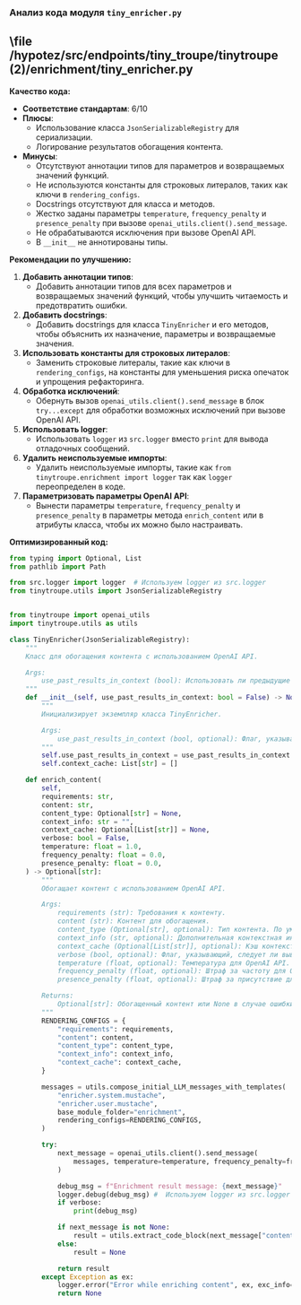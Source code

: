 ### **Анализ кода модуля `tiny_enricher.py`**

## \file /hypotez/src/endpoints/tiny_troupe/tinytroupe (2)/enrichment/tiny_enricher.py

**Качество кода:**

- **Соответствие стандартам**: 6/10
- **Плюсы**:
    - Использование класса `JsonSerializableRegistry` для сериализации.
    - Логирование результатов обогащения контента.
- **Минусы**:
    - Отсутствуют аннотации типов для параметров и возвращаемых значений функций.
    - Не используются константы для строковых литералов, таких как ключи в `rendering_configs`.
    - Docstrings отсутствуют для класса и методов.
    - Жестко заданы параметры `temperature`, `frequency_penalty` и `presence_penalty` при вызове `openai_utils.client().send_message`.
    - Не обрабатываются исключения при вызове OpenAI API.
    - В `__init__` не аннотированы типы.

**Рекомендации по улучшению:**

1.  **Добавить аннотации типов**:
    - Добавить аннотации типов для всех параметров и возвращаемых значений функций, чтобы улучшить читаемость и предотвратить ошибки.
2.  **Добавить docstrings**:
    - Добавить docstrings для класса `TinyEnricher` и его методов, чтобы объяснить их назначение, параметры и возвращаемые значения.
3.  **Использовать константы для строковых литералов**:
    - Заменить строковые литералы, такие как ключи в `rendering_configs`, на константы для уменьшения риска опечаток и упрощения рефакторинга.
4.  **Обработка исключений**:
    - Обернуть вызов `openai_utils.client().send_message` в блок `try...except` для обработки возможных исключений при вызове OpenAI API.
5.  **Использовать logger**:
    - Использовать `logger` из `src.logger` вместо `print` для вывода отладочных сообщений.
6.  **Удалить неиспользуемые импорты**:
    - Удалить неиспользуемые импорты, такие как `from tinytroupe.enrichment import logger` так как `logger` переопределен в коде.
7.  **Параметризовать параметры OpenAI API**:
    - Вынести параметры `temperature`, `frequency_penalty` и `presence_penalty` в параметры метода `enrich_content` или в атрибуты класса, чтобы их можно было настраивать.

**Оптимизированный код:**

```python
from typing import Optional, List
from pathlib import Path

from src.logger import logger  # Используем logger из src.logger
from tinytroupe.utils import JsonSerializableRegistry


from tinytroupe import openai_utils
import tinytroupe.utils as utils

class TinyEnricher(JsonSerializableRegistry):
    """
    Класс для обогащения контента с использованием OpenAI API.

    Args:
        use_past_results_in_context (bool): Использовать ли предыдущие результаты в контексте.
    """
    def __init__(self, use_past_results_in_context: bool = False) -> None:
        """
        Инициализирует экземпляр класса TinyEnricher.

        Args:
            use_past_results_in_context (bool, optional): Флаг, указывающий, следует ли использовать предыдущие результаты в контексте. По умолчанию False.
        """
        self.use_past_results_in_context = use_past_results_in_context
        self.context_cache: List[str] = []

    def enrich_content(
        self,
        requirements: str,
        content: str,
        content_type: Optional[str] = None,
        context_info: str = "",
        context_cache: Optional[List[str]] = None,
        verbose: bool = False,
        temperature: float = 1.0,
        frequency_penalty: float = 0.0,
        presence_penalty: float = 0.0,
    ) -> Optional[str]:
        """
        Обогащает контент с использованием OpenAI API.

        Args:
            requirements (str): Требования к контенту.
            content (str): Контент для обогащения.
            content_type (Optional[str], optional): Тип контента. По умолчанию None.
            context_info (str, optional): Дополнительная контекстная информация. По умолчанию "".
            context_cache (Optional[List[str]], optional): Кэш контекста. По умолчанию None.
            verbose (bool, optional): Флаг, указывающий, следует ли выводить отладочные сообщения. По умолчанию False.
            temperature (float, optional): Температура для OpenAI API. По умолчанию 1.0.
            frequency_penalty (float, optional): Штраф за частоту для OpenAI API. По умолчанию 0.0.
            presence_penalty (float, optional): Штраф за присутствие для OpenAI API. По умолчанию 0.0.

        Returns:
            Optional[str]: Обогащенный контент или None в случае ошибки.
        """
        RENDERING_CONFIGS = {
            "requirements": requirements,
            "content": content,
            "content_type": content_type,
            "context_info": context_info,
            "context_cache": context_cache,
        }

        messages = utils.compose_initial_LLM_messages_with_templates(
            "enricher.system.mustache",
            "enricher.user.mustache",
            base_module_folder="enrichment",
            rendering_configs=RENDERING_CONFIGS,
        )

        try:
            next_message = openai_utils.client().send_message(
                messages, temperature=temperature, frequency_penalty=frequency_penalty, presence_penalty=presence_penalty
            )

            debug_msg = f"Enrichment result message: {next_message}"
            logger.debug(debug_msg) #  Используем logger из src.logger
            if verbose:
                print(debug_msg)

            if next_message is not None:
                result = utils.extract_code_block(next_message["content"])
            else:
                result = None

            return result
        except Exception as ex:
            logger.error("Error while enriching content", ex, exc_info=True) #  Используем logger из src.logger
            return None